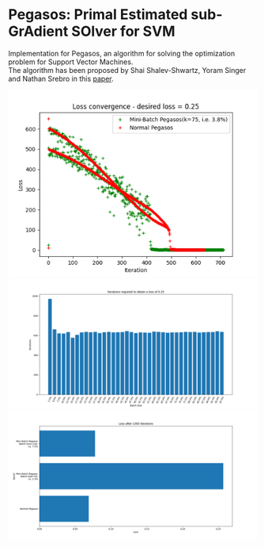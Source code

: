 # Pegasos: Primal Estimated sub-GrAdient SOlver for SVM

Implementation for Pegasos, an algorithm for solving the optimization problem for Support Vector Machines.  
The algorithm has been proposed by Shai Shalev-Shwartz, Yoram Singer and Nathan Srebro in this [paper](paper/Paper_Pegasos.pdf).
  
  
![Convergence comparison](plots/convergence_comparison_k=75.png)  
![Iterations required plot](plots/iters_req_b_size_loss_25.png)  
![Loss after 1000 iterations](plots/loss_after_1000_iterations.png)